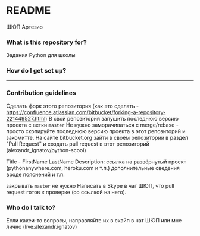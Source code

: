 # README #

ШЮП Артезио

### What is this repository for? ###

Задания Python для школы

### How do I get set up? ###

---

### Contribution guidelines ###

Сделать форк этого репозитория (как это сделать - https://confluence.atlassian.com/bitbucket/forking-a-repository-221449527.html)
В свой репозиторий запушить последнюю версию проекта с ветки `master`
Не нужно заморачиваться с merge/rebase - просто скопируйте последнюю версию проекта в этот репозиторий и закомитте.
На сайте bitbucket.org зайти в своём репозитории в раздел "Pull Request" и создать pull request в этот репозиторий (alexandr_ignatov/python-scool)

Title - FirstName LastName <Email>
Description:
ссылка на развёрнутый проект (pythonanywhere.com, heroku.com и т.п.)
дополнительные сведения вроде пояснений и т.п.

закрывать `master` не нужно
Написать в Skype в чат ШЮП, что pull request готов к проверке (со ссылкой на него).

### Who do I talk to? ###

Если какеи-то вопросы, направляйте их в скайп в чат ШЮП или мне лично (live:alexandr.ignatov)